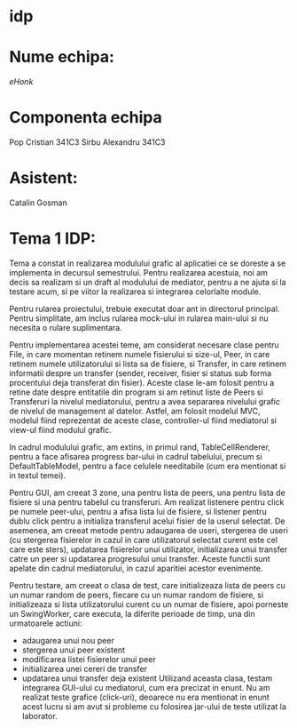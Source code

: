 idp 
===

Nume echipa:
============
*eHonk*

Componenta echipa
==================
Pop Cristian 341C3
Sirbu Alexandru 341C3

Asistent:
=========

Catalin Gosman

Tema 1 IDP:
===========

Tema a constat in realizarea modulului grafic al aplicatiei ce se doreste a se
implementa in decursul semestrului. Pentru realizarea acestuia, noi am decis sa
realizam si un draft al modulului de mediator, pentru a ne ajuta si la testare
acum, si pe viitor la realizarea si integrarea celorlalte module.

Pentru rularea proiectului, trebuie executat doar ant in directorul principal.
Pentru simplitate, am inclus rularea mock-ului in rularea main-ului si nu necesita
o rulare suplimentara.

Pentru implementarea acestei teme, am considerat necesare clase pentru File,
in care momentan retinem numele fisierului si size-ul, Peer, in care retinem 
numele utilizatorului si lista sa de fisiere, si Transfer, in care retinem 
informatii despre un transfer (sender, receiver, fisier si status sub forma
procentului deja transferat din fisier). Aceste clase le-am folosit pentru a 
retine date despre entitatile din program si am retinut liste de Peers si 
Transferuri la nivelul mediatorului, pentru a avea separarea nivelului grafic
de nivelul de management al datelor. Astfel, am folosit modelul MVC, modelul
fiind reprezentat de aceste clase, controller-ul fiind mediatorul si view-ul fiind
modulul grafic.

In cadrul modulului grafic, am extins, in primul rand, TableCellRenderer, pentru
a face afisarea progress bar-ului in cadrul tabelului, precum si DefaultTableModel,
pentru a face celulele needitabile (cum era mentionat si in textul temei).

Pentru GUI, am creeat 3 zone, una pentru lista de peers, una pentru lista de fisiere
si una pentru tabelul cu transferuri. Am realizat listenere pentru click pe numele
peer-ului, pentru a afisa lista lui de fisiere, si listener pentru dublu click pentru
a initializa transferul acelui fisier de la userul selectat. De asemenea, am creeat
metode pentru adaugarea de useri, stergerea de useri (cu stergerea fisierelor in cazul
in care utilizatorul selectat curent este cel care este sters), updatarea fisierelor
unui utilizator, initializarea unui transfer catre un peer si updatarea progresului unui
transfer. Aceste functii sunt apelate din cadrul mediatorului, in cazul aparitiei acestor
evenimente.

Pentru testare, am creeat o clasa de test, care initializeaza lista de peers cu un numar
random de peers, fiecare cu un numar random de fisiere, si initializeaza si lista 
utilizatorului curent cu un numar de fisiere, apoi porneste un SwingWorker, care
executa, la diferite perioade de timp, una din urmatoarele actiuni:
- adaugarea unui nou peer
- stergerea unui peer existent
- modificarea listei fisierelor unui peer
- initializarea unei cereri de transfer
- updatarea unui transfer deja existent
Utilizand aceasta clasa, testam integrarea GUI-ului cu mediatorul, cum era precizat in 
enunt. Nu am realizat teste grafice (click-uri), deoarece nu era mentionat in enunt acest
lucru si am avut si probleme cu folosirea jar-ului de teste utilizat la laborator.

